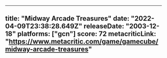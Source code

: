 
---
title: "Midway Arcade Treasures"
date: "2022-04-09T23:38:28.649Z"
releaseDate: "2003-12-18"
platforms: ["gcn"]
score: 72
metacriticLink: "https://www.metacritic.com/game/gamecube/midway-arcade-treasures"
---

